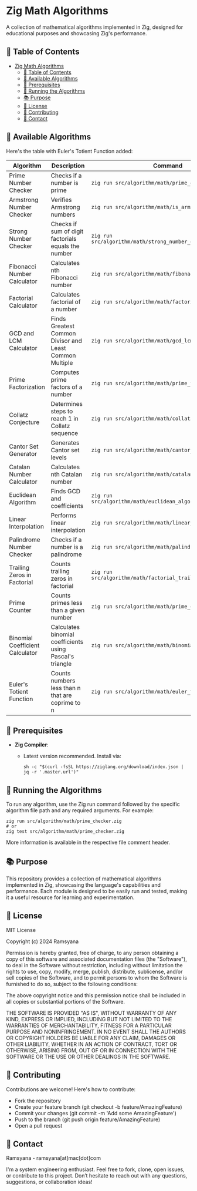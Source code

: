 # Zig Math Algorithms

A collection of mathematical algorithms implemented in Zig, designed for educational purposes and showcasing Zig's performance.

## 🚀 Table of Contents

- [Zig Math Algorithms](#zig-math-algorithms)
  - [🚀 Table of Contents](#-table-of-contents)
  - [🔢 Available Algorithms](#-available-algorithms)
  - [🚀 Prerequisites](#-prerequisites)
  - [🔧 Running the Algorithms](#-running-the-algorithms)
  - [📚 Purpose](#-purpose)
  - [📝 License](#-license)
  - [🤝 Contributing](#-contributing)
  - [📧 Contact](#-contact)

## 🔢 Available Algorithms

Here's the table with Euler's Totient Function added:

| Algorithm | Description | Command |
|-----------|-------------|---------|
| Prime Number Checker | Checks if a number is prime | `zig run src/algorithm/math/prime_checker.zig` |
| Armstrong Number Checker | Verifies Armstrong numbers | `zig run src/algorithm/math/is_armstrong.zig` |
| Strong Number Checker | Checks if sum of digit factorials equals the number | `zig run src/algorithm/math/strong_number_checker.zig` |
| Fibonacci Number Calculator | Calculates nth Fibonacci number | `zig run src/algorithm/math/fibonacci.zig` |
| Factorial Calculator | Calculates factorial of a number | `zig run src/algorithm/math/factorial.zig` |
| GCD and LCM Calculator | Finds Greatest Common Divisor and Least Common Multiple | `zig run src/algorithm/math/gcd_lcm_calculator.zig` |
| Prime Factorization | Computes prime factors of a number | `zig run src/algorithm/math/prime_factorization.zig` |
| Collatz Conjecture | Determines steps to reach 1 in Collatz sequence | `zig run src/algorithm/math/collatz_conjecture.zig` |
| Cantor Set Generator | Generates Cantor set levels | `zig run src/algorithm/math/cantor_set.zig -- 0 1 3` |
| Catalan Number Calculator | Calculates nth Catalan number | `zig run src/algorithm/math/catalan.zig` |
| Euclidean Algorithm | Finds GCD and coefficients | `zig run src/algorithm/math/euclidean_algorithm_extended.zig` |
| Linear Interpolation | Performs linear interpolation | `zig run src/algorithm/math/linear_interpolation.zig` |
| Palindrome Number Checker | Checks if a number is a palindrome | `zig run src/algorithm/math/palindrome_number.zig` |
| Trailing Zeros in Factorial | Counts trailing zeros in factorial | `zig run src/algorithm/math/factorial_trailing_zeroes.zig` |
| Prime Counter | Counts primes less than a given number | `zig run src/algorithm/math/prime_counter.zig` |
| Binomial Coefficient Calculator | Calculates binomial coefficients using Pascal's triangle | `zig run src/algorithm/math/binomial_coefficient.zig` |
| Euler's Totient Function | Counts numbers less than n that are coprime to n | `zig run src/algorithm/math/euler_totient.zig` |

## 🚀 Prerequisites
- **Zig Compiler**: 
  - Latest version recommended. Install via:

    ```shell
    sh -c "$(curl -fsSL https://ziglang.org/download/index.json | jq -r '.master.url')"
    ```

## 🔧 Running the Algorithms

To run any algorithm, use the Zig run command followed by the specific algorithm file path and any required arguments. For example:

```shell
zig run src/algorithm/math/prime_checker.zig
# or
zig test src/algorithm/math/prime_checker.zig
```

More information is available in the respective file comment header.

## 📚 Purpose

This repository provides a collection of mathematical algorithms implemented in Zig, showcasing the language's capabilities and performance. Each module is designed to be easily run and tested, making it a useful resource for learning and experimentation.

## 📝 License

MIT License

Copyright (c) 2024 Ramsyana

Permission is hereby granted, free of charge, to any person obtaining a copy
of this software and associated documentation files (the "Software"), to deal
in the Software without restriction, including without limitation the rights
to use, copy, modify, merge, publish, distribute, sublicense, and/or sell
copies of the Software, and to permit persons to whom the Software is
furnished to do so, subject to the following conditions:

The above copyright notice and this permission notice shall be included in all
copies or substantial portions of the Software.

THE SOFTWARE IS PROVIDED "AS IS", WITHOUT WARRANTY OF ANY KIND, EXPRESS OR
IMPLIED, INCLUDING BUT NOT LIMITED TO THE WARRANTIES OF MERCHANTABILITY,
FITNESS FOR A PARTICULAR PURPOSE AND NONINFRINGEMENT. IN NO EVENT SHALL THE
AUTHORS OR COPYRIGHT HOLDERS BE LIABLE FOR ANY CLAIM, DAMAGES OR OTHER
LIABILITY, WHETHER IN AN ACTION OF CONTRACT, TORT OR OTHERWISE, ARISING FROM,
OUT OF OR IN CONNECTION WITH THE SOFTWARE OR THE USE OR OTHER DEALINGS IN THE
SOFTWARE.

## 🤝 Contributing
Contributions are welcome! Here's how to contribute:
- Fork the repository
- Create your feature branch (git checkout -b feature/AmazingFeature)
- Commit your changes (git commit -m 'Add some AmazingFeature')
- Push to the branch (git push origin feature/AmazingFeature)
- Open a pull request

## 📧 Contact

Ramsyana - ramsyana[at]mac[dot]com

I'm a system engineering enthusiast. Feel free to fork, clone, open issues, or contribute to this project. Don’t hesitate to reach out with any questions, suggestions, or collaboration ideas!


